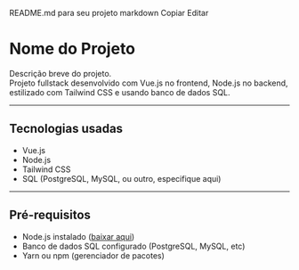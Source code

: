 README.md para seu projeto
markdown
Copiar
Editar
# Nome do Projeto

Descrição breve do projeto.  
Projeto fullstack desenvolvido com Vue.js no frontend, Node.js no backend, estilizado com Tailwind CSS e usando banco de dados SQL.

---

## Tecnologias usadas

- Vue.js  
- Node.js  
- Tailwind CSS  
- SQL (PostgreSQL, MySQL, ou outro, especifique aqui)

---

## Pré-requisitos

- Node.js instalado ([baixar aqui](https://nodejs.org/))  
- Banco de dados SQL configurado (PostgreSQL, MySQL, etc)  
- Yarn ou npm (gerenciador de pacotes)

